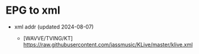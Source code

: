 # EPG to xml

* xml addr (updated 2024-08-07)

  - [WAVVE/TVING/KT]
    https://raw.githubusercontent.com/jassmusic/KLive/master/klive.xml

